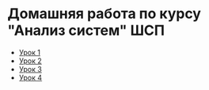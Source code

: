 # Домашняя работа по курсу "Анализ систем" ШСП

- [Урок 1](lesson_1)
- [Урок 2](lesson_2)
- [Урок 3](lesson_3)
- [Урок 4](lesson_4)
